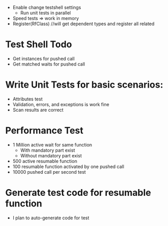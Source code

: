 ﻿* Enable change testshell settings
	* Run unit tests in parallel
* Speed tests => work in memory
* Register(RfClass) //will get dependent types and register all related
# Test Shell Todo
* Get instances for pushed call
* Get matched waits for pushed call



# Write Unit Tests for basic scenarios:


* Attributes test
* Validation, errors, and exceptions is work fine
* Scan results are correct

# Performance Test
* 1 Million active wait for same function
	* With mandatory part exist
	* Without mandatory part exist
* 500 active resumable function
* 100 resumable function activated by one pushed call
* 10000 pushed call per second test



# Generate test code for resumable function
* I plan to auto-generate code for test